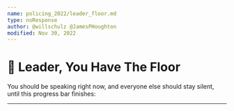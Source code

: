 ```yaml
---
name: policing_2022/leader_floor.md
type: noResponse
author: @willschulz @JamesPHoughton
modified: Nov 30, 2022
---
```


# 📣 Leader, You Have The Floor

You should be speaking right now, and everyone else should stay silent, until this progress bar finishes:

---
